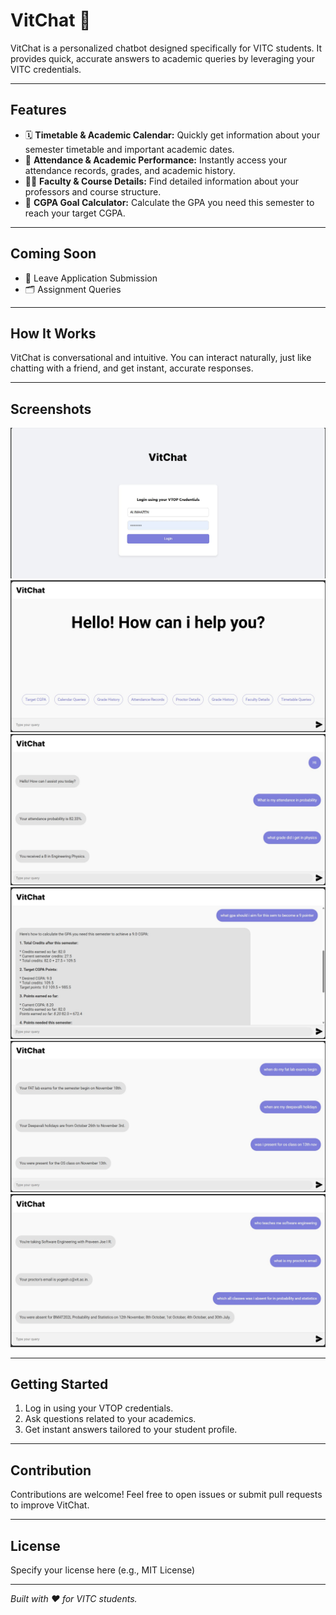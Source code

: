 # VitChat 💬

VitChat is a personalized chatbot designed specifically for VITC students. It provides quick, accurate answers to academic queries by leveraging your VITC credentials.

---

## Features

- 🗓️ **Timetable & Academic Calendar:** Quickly get information about your semester timetable and important academic dates.  
- 📝 **Attendance & Academic Performance:** Instantly access your attendance records, grades, and academic history.  
- 👩‍🏫 **Faculty & Course Details:** Find detailed information about your professors and course structure.  
- 🎯 **CGPA Goal Calculator:** Calculate the GPA you need this semester to reach your target CGPA.  

---

## Coming Soon

- 📄 Leave Application Submission  
- 🗂️ Assignment Queries  

---

## How It Works

VitChat is conversational and intuitive. You can interact naturally, just like chatting with a friend, and get instant, accurate responses.

---

## Screenshots

![](screenshots/1.jpg)  
![](screenshots/2.jpg)
![](screenshots/3.jpg)  
![](screenshots/4.jpg)
![](screenshots/5.jpg)
![](screenshots/6.jpg)


---

## Getting Started

1. Log in using your VTOP credentials.  
2. Ask questions related to your academics.  
3. Get instant answers tailored to your student profile.  

---

## Contribution

Contributions are welcome! Feel free to open issues or submit pull requests to improve VitChat.

---

## License

Specify your license here (e.g., MIT License)

---

*Built with ❤️ for VITC students.*
